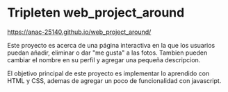 # Tripleten web_project_around
https://anac-25140.github.io/web_project_around/

Este proyecto es acerca de una página interactiva en la que los usuarios puedan añadir, eliminar o dar "me gusta" a las fotos. Tambien pueden cambiar el nombre en su perfil y agregar una pequeña descripcion.

El objetivo principal  de este proyecto es implementar lo aprendido con HTML y CSS, ademas de agregar un poco de funcionalidad con javascript.
